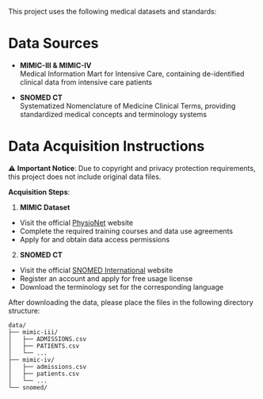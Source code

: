 This project uses the following medical datasets and standards:

# Data Sources

- **MIMIC-III & MIMIC-IV**  
Medical Information Mart for Intensive Care, containing de-identified clinical data from intensive care patients

- **SNOMED CT**  
Systematized Nomenclature of Medicine Clinical Terms, providing standardized medical concepts and terminology systems

# Data Acquisition Instructions

⚠️ **Important Notice**: Due to copyright and privacy protection requirements, this project does not include original data files.

**Acquisition Steps**:

1. **MIMIC Dataset**
 - Visit the official [PhysioNet](https://physionet.org/) website
 - Complete the required training courses and data use agreements
 - Apply for and obtain data access permissions

2. **SNOMED CT**
 - Visit the official [SNOMED International](https://www.snomed.org/) website
 - Register an account and apply for free usage license
 - Download the terminology set for the corresponding language

After downloading the data, please place the files in the following directory structure:

```
data/
├── mimic-iii/
│   ├── ADMISSIONS.csv
│   ├── PATIENTS.csv
│   └── ...
├── mimic-iv/
│   ├── admissions.csv
│   ├── patients.csv
│   └── ...
└── snomed/
```
